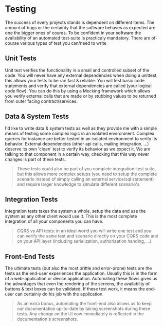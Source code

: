# Testing

The success of every projects stands is dependent on different items.  The amount of bugs or the certainty that the software behaves as expected are one the bigger ones of coures.  To be confident in your software the availability of an automated test-suite is practicaly mandatory.  There are of-course various types of test you can/need to write

## Unit Tests

Unit test verifies the functionality in a small and controlled subset of the code.  You will never have any external dependencies when doing a unittest, this allows your tests to be ran fast & reliable.  You will test basic code statements and verify that external dependencies are called (your logical code flow).  You can do this by using a Mocking framework which allows you verify external calls that are made or by stubbing values to be returned from outer facing contract/services.

## Data & System Tests

I'd like to write data & system tests as well as they provide me with a simple means of testing some complex logic in an isolated environment.  Complex queries for instance are better tested in an isolated environment to verify its behavior.  External dependencies (other api calls, mailing integration, ...) deserve its own 'clean' test to verify its behavior as we expect it.  We are talking to that component in a certain way, checking that this way never changes is part of these tests.

> These tests could also be part of you complete integration-test suite, but this allows more complex setups (you need to setup the complete scenario instead of simply calling an external service/sql statement) and require larger knowledge to simulate different scenario's.

## Integration Tests

Integration tests takes the system a whole, setup the data and use the system as any other client would use it.  This is the most complete integration of all your components you can have.  

> CQRS vs API tests: in an ideal world you will write one test and you can verify the same test and scenario directly on your CQRS code and on your API layer (including serialization, authorization handing, ...)

## Front-End Tests

The ultimate tests (but also the most brittle and error-prone) tests are the tests as the end-user experiences the application.  Usually this is in the form of a web-application or device application.  Automating these flows gives us the advantages that even the rendering of the screens, the availabilty of buttons & text boxes can be validated.  If these test work, it means the end-user can certainly do his job with the application.

> As an extra bonus, automating the front-end also allows us to keep our documentation up-to-date by taking screenshots during these tests.  Any change on the UI now immediately is reflected in the documentation's screenshots.






